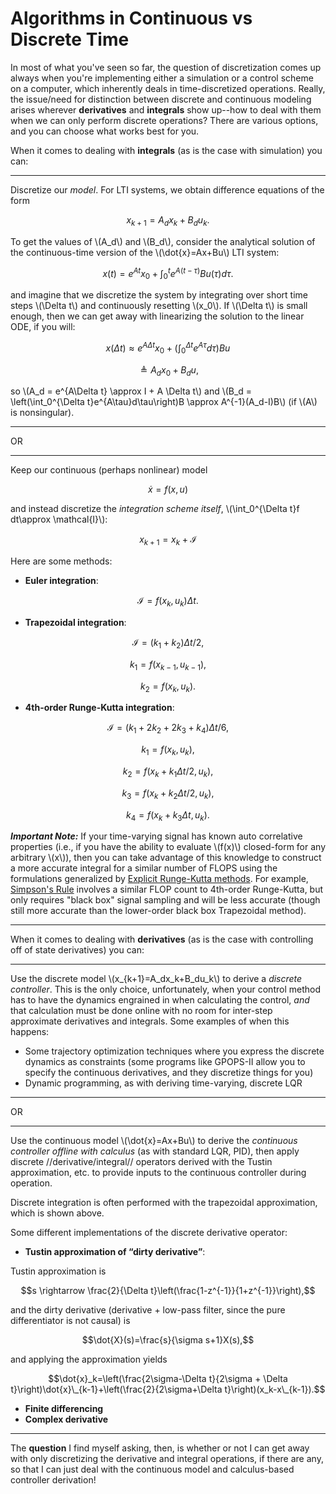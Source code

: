 # Algorithms in Continuous vs Discrete Time

In most of what you've seen so far, the question of discretization comes up always when you're implementing either a simulation or a control scheme on a computer, which inherently deals in time-discretized operations. Really, the issue/need for distinction between discrete and continuous modeling arises wherever **derivatives** and **integrals** show up--how to deal with them when we can only perform discrete operations? There are various options, and you can choose what works best for you.

When it comes to dealing with **integrals** (as is the case with simulation) you can:

----

Discretize our *model*. For LTI systems, we obtain difference equations of the form
  
$$x_{k+1}=A_dx_k+B_du_k.$$

To get the values of \\(A_d\\) and \\(B_d\\), consider the analytical solution of the continuous-time version of the \\(\dot{x}=Ax+Bu\\) LTI system:

$$x(t)=e^{At}x_0+\int_0^te^{A(t-\tau)}Bu(\tau)d\tau.$$
  
and imagine that we discretize the system by integrating over short time steps \\(\Delta t\\) and continuously resetting \\(x_0\\). If \\(\Delta t\\) is small enough, then we can get away with linearizing the solution to the linear ODE, if you will:

$$x(\Delta t)\approx e^{A\Delta t}x_0+\left(\int_0^{\Delta t}e^{A\tau}d\tau\right)Bu$$

$$\triangleq A_d x_0 + B_d u,$$
  
so \\(A_d = e^{A\Delta t} \approx I + A \Delta t\\) and \\(B_d = \left(\int_0^{\Delta t}e^{A\tau}d\tau\right)B \approx A^{-1}(A_d-I)B\\) (if \\(A\\) is nonsingular).

----

OR

----

Keep our continuous (perhaps nonlinear) model

$$\dot{x}=f(x,u)$$

and instead discretize the *integration scheme itself*, \\(\int_0^{\Delta t}f dt\approx \mathcal{I}\\):

$$x_{k+1}=x_k+\mathcal{I}$$

Here are some methods:

  * **Euler integration**: 

$$\mathcal{I}=f(x_k,u_k) \Delta t.$$

  * **Trapezoidal integration**:

$$\mathcal{I}=(k_1+k_2) \Delta t/2,$$

$$k_1=f(x_{k-1},u_{k-1}),$$

$$k_2=f(x_k,u_k).$$

  * **4th-order Runge-Kutta integration**: 

$$\mathcal{I}=(k_1+2k_2+2k_3+k_4) \Delta t/6,$$

$$k_1=f(x_k,u_k),$$

$$k_2=f(x_k+k_1\Delta t/2,u_k),$$

$$k_3=f(x_k+k_2\Delta t/2,u_k),$$

$$k_4=f(x_k+k_3\Delta t, u_k).$$

***Important Note:*** If your time-varying signal has known auto correlative properties (i.e., if you have the ability to evaluate \\(f(x)\\) closed-form for any arbitrary \\(x\\)), then you can take advantage of this knowledge to construct a more accurate integral for a similar number of FLOPS using the formulations generalized by [Explicit Runge-Kutta methods](https://en.wikipedia.org/wiki/Runge%E2%80%93Kutta_methods#Explicit_Runge%E2%80%93Kutta_methods). For example, [Simpson's Rule](https://en.wikipedia.org/wiki/Simpson%27s_rule) involves a similar FLOP count to 4th-order Runge-Kutta, but only requires "black box" signal sampling and will be less accurate (though still more accurate than the lower-order black box Trapezoidal method).

----

When it comes to dealing with **derivatives** (as is the case with controlling off of state derivatives) you can:

----

Use the discrete model \\(x_{k+1}=A_dx_k+B_du_k\\) to derive a *discrete controller*. This is the only choice, unfortunately, when your control method has to have the dynamics engrained in when calculating the control, *and* that calculation must be done online with no room for inter-step approximate derivatives and integrals. Some examples of when this happens:

  * Some trajectory optimization techniques where you express the discrete dynamics as constraints (some programs like GPOPS-II allow you to specify the continuous derivatives, and they discretize things for you)
  * Dynamic programming, as with deriving time-varying, discrete LQR


----

OR

----

Use the continuous model \\(\dot{x}=Ax+Bu\\) to derive the *continuous controller offline with calculus* (as with standard LQR, PID), then apply discrete //derivative/integral// operators derived with the Tustin approximation, etc. to provide inputs to the continuous controller during operation.

Discrete integration is often performed with the trapezoidal approximation, which is shown above.

Some different implementations of the discrete derivative operator:

  * **Tustin approximation of “dirty derivative”**:

Tustin approximation is

$$s \rightarrow \frac{2}{\Delta t}\left(\frac{1-z^{-1}}{1+z^{-1}}\right),$$

and the dirty derivative (derivative + low-pass filter, since the pure differentiator is not causal) is

$$\dot{X}(s)=\frac{s}{\sigma s+1}X(s),$$

and applying the approximation yields

$$\dot{x}_k=\left(\frac{2\sigma-\Delta t}{2\sigma + \Delta t}\right)\dot{x}\_{k-1}+\left(\frac{2}{2\sigma+\Delta t}\right)(x_k-x\_{k-1}).$$

  * **Finite differencing**
  * **Complex derivative**

----

The **question** I find myself asking, then, is whether or not I can get away with only discretizing the derivative and integral operations, if there are any, so that I can just deal with the continuous model and calculus-based controller derivation!

